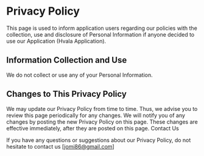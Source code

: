 # Privacy Policy

This page is used to inform application users regarding our policies with the collection, use and disclosure of Personal Information if anyone decided to use our Application (Hvala Application).

## Information Collection and Use

We do not collect or use any of your Personal Information.

## Changes to This Privacy Policy

We may update our Privacy Policy from time to time. Thus, we advise you to review this page periodically for any changes. We will notify you of any changes by posting the new Privacy Policy on this page. These changes are effective immediately, after they are posted on this page.
Contact Us

If you have any questions or suggestions about our Privacy Policy, do not hesitate to contact us [jomi86@gmail.com]
